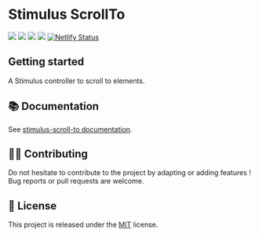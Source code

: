 # Stimulus ScrollTo

[![](https://img.shields.io/npm/dt/stimulus-scroll-to.svg)](https://www.npmjs.com/package/stimulus-scroll-to)
[![](https://img.shields.io/npm/v/stimulus-scroll-to.svg)](https://www.npmjs.com/package/stimulus-scroll-to)
[![](https://github.com/stimulus-components/stimulus-scroll-to/workflows/Lint/badge.svg)](https://github.com/stimulus-components/stimulus-scroll-to)
[![](https://img.shields.io/github/license/stimulus-components/stimulus-scroll-to.svg)](https://github.com/stimulus-components/stimulus-scroll-to)
[![Netlify Status](https://api.netlify.com/api/v1/badges/26d5363d-d699-4558-abb4-2267919dbe59/deploy-status)](https://app.netlify.com/sites/stimulus-scroll-to/deploys)

## Getting started

A Stimulus controller to scroll to elements.

## 📚 Documentation

See [stimulus-scroll-to documentation](https://stimulus-components.netlify.app/docs/components/stimulus-scroll-to/).

## 👷‍♂️ Contributing

Do not hesitate to contribute to the project by adapting or adding features ! Bug reports or pull requests are welcome.

## 📝 License

This project is released under the [MIT](http://opensource.org/licenses/MIT) license.
